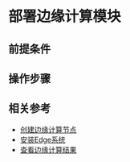 # 部署边缘计算模块





## 前提条件


## 操作步骤

## 相关参考
- [创建边缘计算节点](../Getting-Started/Create-Edgenode.md)
- [安装Edge系统](../Getting-Started/Install-Edge-System.md)
- [查看边缘计算结果](/Edge-Module/View-Module-Result.md)
                                 
		
